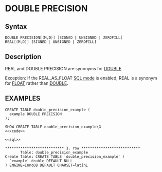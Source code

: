 
# DOUBLE PRECISION

## Syntax


```
DOUBLE PRECISION[(M,D)] [SIGNED | UNSIGNED | ZEROFILL]
REAL[(M,D)] [SIGNED | UNSIGNED | ZEROFILL]
```

## Description


REAL and DOUBLE PRECISION are synonyms for [DOUBLE](double.md).


Exception: If the REAL_AS_FLOAT [SQL mode](../../../../release-notes/mariadb-community-server/compatibility-and-differences/sql_modemssql.md) is enabled, 
REAL is a synonym for [FLOAT](float.md) rather than 
[DOUBLE](double.md).


## EXAMPLES


```
CREATE TABLE double_precision_example (
  example DOUBLE PRECISION
);
```

```
SHOW CREATE TABLE double_precision_example\G
<</code>>

<<sql>>

*************************** 1. row ***************************
       Table: double_precision_example
Create Table: CREATE TABLE `double_precision_example` (
  `example` double DEFAULT NULL
) ENGINE=InnoDB DEFAULT CHARSET=latin1
```
